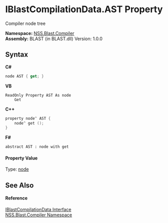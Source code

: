 # IBlastCompilationData.AST Property 
 

Compiler node tree

**Namespace:**&nbsp;<a href="26a25caa-f50b-92ad-f15c-dbb9db1493ae">NSS.Blast.Compiler</a><br />**Assembly:**&nbsp;BLAST (in BLAST.dll) Version: 1.0.0

## Syntax

**C#**<br />
``` C#
node AST { get; }
```

**VB**<br />
``` VB
ReadOnly Property AST As node
	Get
```

**C++**<br />
``` C++
property node^ AST {
	node^ get ();
}
```

**F#**<br />
``` F#
abstract AST : node with get

```


#### Property Value
Type: <a href="7dc9b7e9-64ad-f224-ae1a-4e6639739f56">node</a>

## See Also


#### Reference
<a href="d2afd70e-15cd-df6e-c1b9-6e1d3e9552bd">IBlastCompilationData Interface</a><br /><a href="26a25caa-f50b-92ad-f15c-dbb9db1493ae">NSS.Blast.Compiler Namespace</a><br />